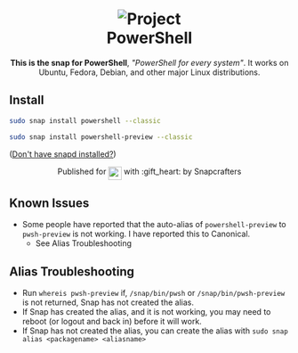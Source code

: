 <h1 align="center">
  <img src="https://raw.githubusercontent.com/PowerShell/PowerShell/master/assets/Powershell_black_64.png" alt="Project">
  <br />
  PowerShell
</h1>

<p align="center"><b>This is the snap for PowerShell</b>, <i>"PowerShell for every system"</i>. It works on Ubuntu, Fedora, Debian, and other major Linux
distributions.</p>

<!-- Uncomment and modify this when you are provided a build status badge
<p align="center">
<a href="https://build.snapcraft.io/user/snapcrafters/fork-and-rename-me"><img src="https://build.snapcraft.io/badge/snapcrafters/fork-and-rename-me.svg" alt="Snap Status"></a>
</p>
-->

## Install

```sh
sudo snap install powershell --classic
```

```sh
sudo snap install powershell-preview --classic
```

([Don't have snapd installed?](https://snapcraft.io/docs/core/install))

<!-- Uncomment and modify this when you have a screenshot
![my-snap-name](screenshot.png?raw=true "my-snap-name")
-->

<p align="center">Published for <img src="http://anything.codes/slack-emoji-for-techies/emoji/tux.png" align="top" width="24" /> with :gift_heart: by Snapcrafters</p>

## Known Issues

- Some people have reported that the auto-alias of `powershell-preview` to `pwsh-preview` is not working.  I have reported this to Canonical.
  - See Alias Troubleshooting

## Alias Troubleshooting

- Run `whereis pwsh-preview` if, `/snap/bin/pwsh` or `/snap/bin/pwsh-preview` is not returned, Snap has not created the alias.
- If Snap has created the alias, and it is not working, you may need to reboot (or logout and back in) before it will work.
- If Snap has not created the alias, you can create the alias with `sudo snap alias <packagename> <aliasname>`
